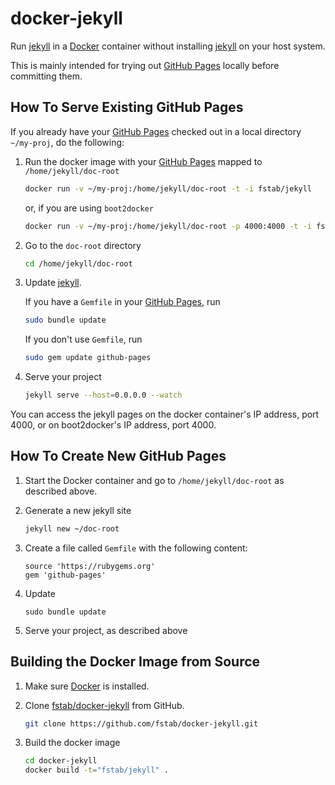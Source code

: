 docker-jekyll
=============

Run [jekyll](http://jekyllrb.com) in a [Docker](http://docker.io) container without installing [jekyll](http://jekyllrb.com) on your host system.

This is mainly intended for trying out [GitHub Pages](https://pages.github.com) locally before committing them.

How To Serve Existing GitHub Pages
----------------------------------

If you already have your [GitHub Pages](https://pages.github.com) checked out in a local directory `~/my-proj`, do the following:

1. Run the docker image with your [GitHub Pages](https://pages.github.com)
mapped to `/home/jekyll/doc-root`
    
    ```bash
    docker run -v ~/my-proj:/home/jekyll/doc-root -t -i fstab/jekyll
    ```
    
    or, if you are using `boot2docker`
    
    ```bash
    docker run -v ~/my-proj:/home/jekyll/doc-root -p 4000:4000 -t -i fstab/jekyll
    ```
    
2. Go to the `doc-root` directory
    
    ```bash
    cd /home/jekyll/doc-root
    ```
    
3. Update [jekyll](http://jekyllrb.com).
    
    If you have a `Gemfile` in your [GitHub Pages](https://pages.github.com), run
    
    ```bash
    sudo bundle update
    ```
    
    If you don't use `Gemfile`, run
    
    ```bash
    sudo gem update github-pages
    ```
    
4. Serve your project
    
    ```bash
    jekyll serve --host=0.0.0.0 --watch
    ```

You can access the jekyll pages on the docker container's IP address, port 4000, or on boot2docker's IP address, port 4000.

How To Create New GitHub Pages
------------------------------

1. Start the Docker container and go to `/home/jekyll/doc-root` as described above.
    
2. Generate a new jekyll site
    
    ```bash
    jekyll new ~/doc-root
    ```
    
3. Create a file called `Gemfile` with the following content:
    
    ```
    source 'https://rubygems.org'
    gem 'github-pages'
    ```
    
4. Update
    
    ```
    sudo bundle update
    ```
    
5. Serve your project, as described above

Building the Docker Image from Source
-------------------------------------

1. Make sure [Docker](https://www.docker.com) is installed.
2. Clone [fstab/docker-jekyll](https://github.com/fstab/docker-jekyll) from GitHub.
   
   ```bash
   git clone https://github.com/fstab/docker-jekyll.git
   ```
3. Build the docker image
   
   ```bash
   cd docker-jekyll
   docker build -t="fstab/jekyll" .
   ```

